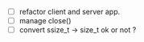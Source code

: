 - [ ] refactor client and server app.
- [ ] manage close()
- [ ] convert ssize_t -> size_t ok or not ? 

